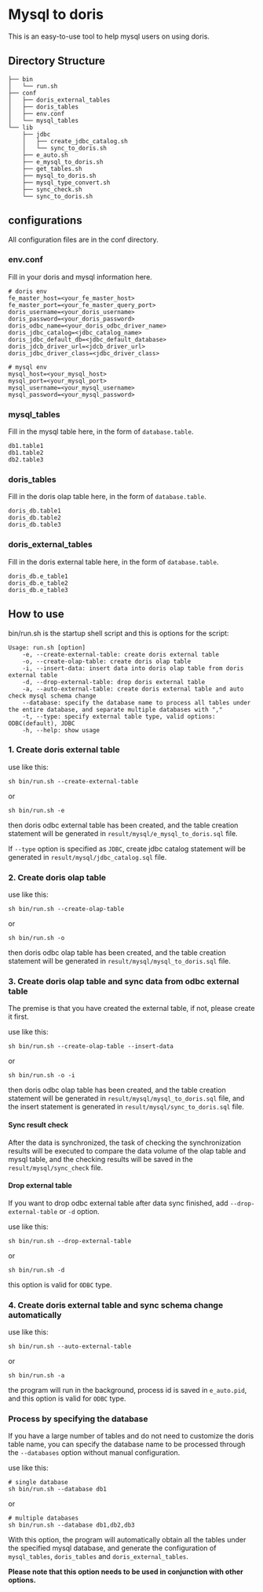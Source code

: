 <!-- 
Licensed to the Apache Software Foundation (ASF) under one
or more contributor license agreements.  See the NOTICE file
distributed with this work for additional information
regarding copyright ownership.  The ASF licenses this file
to you under the Apache License, Version 2.0 (the
"License"); you may not use this file except in compliance
with the License.  You may obtain a copy of the License at

  http://www.apache.org/licenses/LICENSE-2.0

Unless required by applicable law or agreed to in writing,
software distributed under the License is distributed on an
"AS IS" BASIS, WITHOUT WARRANTIES OR CONDITIONS OF ANY
KIND, either express or implied.  See the License for the
specific language governing permissions and limitations
under the License.
-->

# Mysql to doris

This is an easy-to-use tool to help mysql users on using doris.

## Directory Structure
```text
├── bin
│   └── run.sh
├── conf
│   ├── doris_external_tables
│   ├── doris_tables
│   ├── env.conf
│   └── mysql_tables
└── lib
    ├── jdbc
    │   ├── create_jdbc_catalog.sh
    │   └── sync_to_doris.sh
    ├── e_auto.sh
    ├── e_mysql_to_doris.sh
    ├── get_tables.sh
    ├── mysql_to_doris.sh
    ├── mysql_type_convert.sh
    ├── sync_check.sh
    └── sync_to_doris.sh
```

## configurations

All configuration files are in the conf directory.

### env.conf
Fill in your doris and mysql information here.
```text
# doris env
fe_master_host=<your_fe_master_host>
fe_master_port=<your_fe_master_query_port>
doris_username=<your_doris_username>
doris_password=<your_doris_password>
doris_odbc_name=<your_doris_odbc_driver_name>
doris_jdbc_catalog=<jdbc_catalog_name>
doris_jdbc_default_db=<jdbc_default_database>
doris_jdcb_driver_url=<jdcb_driver_url>
doris_jdbc_driver_class=<jdbc_driver_class>

# mysql env
mysql_host=<your_mysql_host>
mysql_port=<your_mysql_port>
mysql_username=<your_mysql_username>
mysql_password=<your_mysql_password>
```

### mysql_tables
Fill in the mysql table here, in the form of `database.table`.
```text
db1.table1
db1.table2
db2.table3
```

### doris_tables
Fill in the doris olap table here, in the form of `database.table`.
```text
doris_db.table1
doris_db.table2
doris_db.table3
```

### doris_external_tables
Fill in the doris external table here, in the form of `database.table`.
```text
doris_db.e_table1
doris_db.e_table2
doris_db.e_table3
```

## How to use
bin/run.sh is the startup shell script and this is options for the script:
```shell
Usage: run.sh [option]
    -e, --create-external-table: create doris external table
    -o, --create-olap-table: create doris olap table
    -i, --insert-data: insert data into doris olap table from doris external table
    -d, --drop-external-table: drop doris external table
    -a, --auto-external-table: create doris external table and auto check mysql schema change
    --database: specify the database name to process all tables under the entire database, and separate multiple databases with ","
    -t, --type: specify external table type, valid options: ODBC(default), JDBC
    -h, --help: show usage
```

### 1. Create doris external table
use like this: 
```shell
sh bin/run.sh --create-external-table
```
or
```shell
sh bin/run.sh -e
```
then doris odbc external table has been created, and the table creation statement will be generated in `result/mysql/e_mysql_to_doris.sql` file.

If `--type` option is specified as `JDBC`, create jdbc catalog statement will be generated in `result/mysql/jdbc_catalog.sql` file.

### 2. Create doris olap table
use like this:
```shell
sh bin/run.sh --create-olap-table
```
or
```shell
sh bin/run.sh -o
```
then doris odbc olap table has been created, and the table creation statement will be generated in `result/mysql/mysql_to_doris.sql` file.

### 3. Create doris olap table and sync data from odbc external table
The premise is that you have created the external table, if not, please create it first.

use like this:
```shell
sh bin/run.sh --create-olap-table --insert-data
```
or
```shell
sh bin/run.sh -o -i
```
then doris odbc olap table has been created, and the table creation statement will be generated in `result/mysql/mysql_to_doris.sql` file, and the insert statement is generated in `result/mysql/sync_to_doris.sql` file.

#### Sync result check
After the data is synchronized, the task of checking the synchronization results will be executed to compare the data volume of the olap table and mysql table, and the checking results will be saved in the `result/mysql/sync_check` file.

#### Drop external table
If you want to drop odbc external table after data sync finished, add `--drop-external-table` or `-d` option.

use like this:
```shell
sh bin/run.sh --drop-external-table
```
or
```shell
sh bin/run.sh -d
```

this option is valid for `ODBC` type.

### 4. Create doris external table and sync schema change automatically
use like this:
```shell
sh bin/run.sh --auto-external-table
```
or
```shell
sh bin/run.sh -a
```

the program will run in the background, process id is saved in `e_auto.pid`, and this option is valid for `ODBC` type.

### Process by specifying the database
If you have a large number of tables and do not need to customize the doris table name, you can specify the database name to be processed through the `--databases` option without manual configuration.

use like this:
```shell
# single database
sh bin/run.sh --database db1
```
or
```shell
# multiple databases 
sh bin/run.sh --database db1,db2,db3
```

With this option, the program will automatically obtain all the tables under the specified mysql database, and generate the configuration of `mysql_tables`, `doris_tables` and `doris_external_tables`.

**Please note that this option needs to be used in conjunction with other options.**
